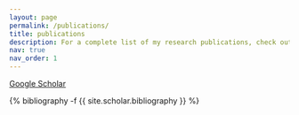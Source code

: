 ```yaml
---
layout: page
permalink: /publications/
title: publications
description: For a complete list of my research publications, check out my Google Scholar profile.
nav: true
nav_order: 1
---
```

<!-- _pages/publications.md -->

[Google Scholar](https://scholar.google.com/citations?user=0bwP0i4AAAAJ&hl=en)


<div class="publications">

{% bibliography -f {{ site.scholar.bibliography }} %}

</div>
